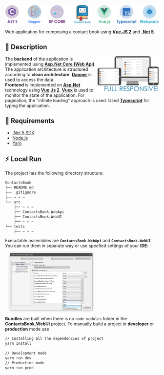 <img alt="Logo" src="img/preview-0.svg" />

Web application for composing a contact book using **[Vue.JS 2][1]** and **[.Net 5][2]**<br>

## :blue_book: Description
<img alt="Logo" align="right" src="img/preview-1.png" width="40%" />

The **backend** of the application is implemented using **[Asp.Net Core (Web Api)][3]**. The application architecture is structured according to **clean architecture**. **[Dapper][4]** is used to access the data.<br>
**Frontend** is implemented on **[Asp.Net][5]** technology using **[Vue.Js 2][1]**. **[Vuex][6]** is used to monitor the state of the application. For pagination, the "infinite loading" approach is used. Used **[Typescript][7]** for typing the application.

## :name_badge: Requirements
 - [.Net 5 SDK](https://dotnet.microsoft.com/download/dotnet/5.0)
 - [Node.js](https://nodejs.org/en/)
 - [Yarn](https://yarnpkg.com/)
 
## :zap: Local Run
The project has the following directory structure:
```
ContactsBook
├── README.md
├── .gitignore
├── ~ ~ ~
└── src
    ├── ~ ~ ~
    ├── ContactsBook.WebApi
    ├── ContactsBook.WebUI
    ├── ~ ~ ~
└── tests
    ├── ~ ~ ~
```
Executable assemblies are **`ContactsBook.WebApi`** and **`ContactsBook.WebUI`**<br>
You can run them in separate way or use specfied settings of your **IDE**:<br>
<img alt="Logo" src="img/settings-0.png" width="60%" /><br> 
**Bundles** are built when there is no `node_modules` folder in the **ContactsBook.WebUI** project. To manually build a project in **developer** or **production** mode use
```
// Installing all the dependencies of project
yarn install

// Development mode
yarn run dev
// Production mode
yarn run prod
```

[1]: https://vuejs.org/
[2]: https://docs.microsoft.com/en-us/dotnet/core/dotnet-five
[3]: https://docs.microsoft.com/ru-ru/aspnet/core/introduction-to-aspnet-core?view=aspnetcore-5.0
[4]: https://github.com/DapperLib/Dapper
[5]: https://docs.microsoft.com/ru-ru/aspnet/web-forms/
[6]: https://vuex.vuejs.org
[7]: https://www.typescriptlang.org/
